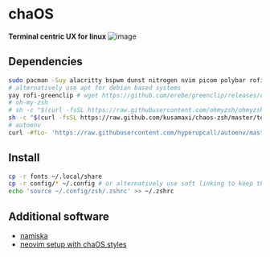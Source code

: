 # chaOS
**Terminal centric UX for linux**
![image](https://github.com/kusamaxi/chaOS/assets/15621959/7c54b71e-fdca-44eb-bcc9-3f380a39c73b)


## Dependencies
```sh
sudo pacman -Suy alacritty bspwm dunst nitrogen nvim picom polybar rofi sxhkd zsh xclip
# alternatively use apt for debian based systems
yay rofi-greenclip # wget https://github.com/erebe/greenclip/releases/download/v4.2/greenclip
# oh-my-zsh
# sh -c "$(curl -fsSL https://raw.githubusercontent.com/ohmyzsh/ohmyzsh/master/tools/install.sh)"
sh -c "$(curl -fsSL https://raw.github.com/kusamaxi/chaos-zsh/master/tools/install.sh)"
# autoenv
curl -#fLo- 'https://raw.githubusercontent.com/hyperupcall/autoenv/master/scripts/install.sh' | sh
```

## Install
```sh
cp -r fonts ~/.local/share
cp -r config/* ~/.config # or alternatively use soft linking to keep the repository updated
echo 'source ~/.config/zsh/.zshrc' >> ~/.zshrc
```


## Additional software
- [namiska](https://github.com/rotkonetworks/namiska)
- [neovim setup with chaOS styles](https://github.com/hitchhooker/vimrc)
